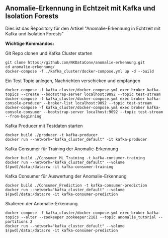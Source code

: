 ## Anomalie-Erkennung in Echtzeit mit Kafka und Isolation Forests

Dies ist das Repository für den Artikel "Anomalie-Erkennung in Echtzeit mit Kafka und Isolation Forests"

**Wichtige Kommandos:**

Git Repo clonen und Kafka Cluster starten
```
git clone https://github.com/NKDataConv/anomalie-erkennung.git
cd anomalie-erkennung/
docker-compose -f ./kafka_cluster/docker-compose.yml up -d --build
```

Ein Test Topic anlegen, Nachrichten verschicken und empfangen
```
docker-compose -f kafka_cluster/docker-compose.yml exec broker kafka-topics --create --bootstrap-server localhost:9092 --topic test-stream
docker-compose -f kafka_cluster/docker-compose.yml exec broker kafka-console-producer --broker-list localhost:9092 --topic test-stream
docker-compose -f kafka_cluster/docker-compose.yml exec broker kafka-console-consumer --bootstrap-server localhost:9092 --topic test-stream --from-beginning
```

Kafka Producer mit Testdaten starten
```
docker build ./producer -t kafka-producer
docker run --network="kafka_cluster_default" -it kafka-producer

```

Kafka Consumer für Training der Anomalie-Erkennung
```
docker build ./Consumer_ML_Training -t kafka-consumer-training
docker run --network="kafka_cluster_default" --volume $(pwd)/data:/data:rw -it kafka-consumer-training
```

Kafka Consumer für Auswertung der Anomalie-Erkennung
```
docker build ./Consumer_Prediction -t kafka-consumer-prediction
docker run --network="kafka_cluster_default" --volume $(pwd)/data:/data:ro -it kafka-consumer-prediction

```

Skalieren der Anomalie-Erkennung
```
docker-compose -f kafka_cluster/docker-compose.yml exec broker kafka-topics --alter --zookeeper zookeeper:2181 --topic anomalie_tutorial --partitions 2
docker run --network="kafka_cluster_default" --volume $(pwd)/data:/data:ro -it kafka-consumer-prediction
```
